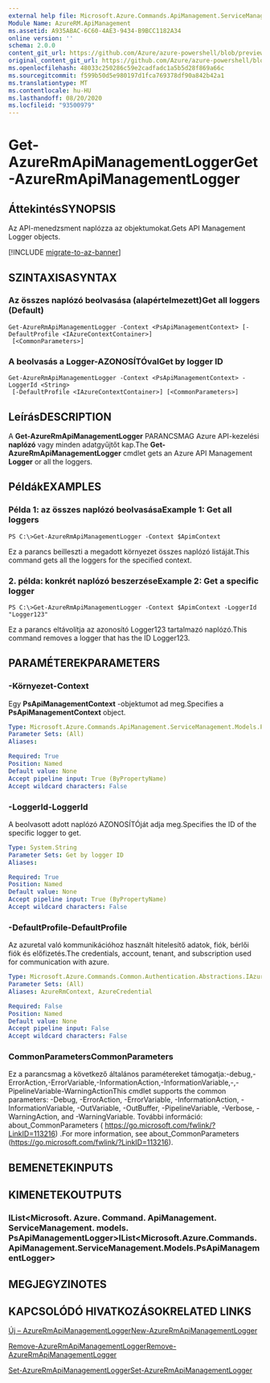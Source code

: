 ```yaml
---
external help file: Microsoft.Azure.Commands.ApiManagement.ServiceManagement.dll-Help.xml
Module Name: AzureRM.ApiManagement
ms.assetid: A935ABAC-6C60-4AE3-9434-B9BCC1182A34
online version: ''
schema: 2.0.0
content_git_url: https://github.com/Azure/azure-powershell/blob/preview/src/ResourceManager/ApiManagement/Commands.ApiManagement/help/Get-AzureRmApiManagementLogger.md
original_content_git_url: https://github.com/Azure/azure-powershell/blob/preview/src/ResourceManager/ApiManagement/Commands.ApiManagement/help/Get-AzureRmApiManagementLogger.md
ms.openlocfilehash: 48033c250286c59e2cadfadc1a5b5d28f869a66c
ms.sourcegitcommit: f599b50d5e980197d1fca769378df90a842b42a1
ms.translationtype: MT
ms.contentlocale: hu-HU
ms.lasthandoff: 08/20/2020
ms.locfileid: "93500979"
---
```

# <span data-ttu-id="5db4b-101">Get-AzureRmApiManagementLogger</span><span class="sxs-lookup"><span data-stu-id="5db4b-101">Get-AzureRmApiManagementLogger</span></span>

## <span data-ttu-id="5db4b-102">Áttekintés</span><span class="sxs-lookup"><span data-stu-id="5db4b-102">SYNOPSIS</span></span>
<span data-ttu-id="5db4b-103">Az API-menedzsment naplózza az objektumokat.</span><span class="sxs-lookup"><span data-stu-id="5db4b-103">Gets API Management Logger objects.</span></span>

[!INCLUDE [migrate-to-az-banner](../../includes/migrate-to-az-banner.md)]

## <span data-ttu-id="5db4b-104">SZINTAXISA</span><span class="sxs-lookup"><span data-stu-id="5db4b-104">SYNTAX</span></span>

### <span data-ttu-id="5db4b-105">Az összes naplózó beolvasása (alapértelmezett)</span><span class="sxs-lookup"><span data-stu-id="5db4b-105">Get all loggers (Default)</span></span>
```
Get-AzureRmApiManagementLogger -Context <PsApiManagementContext> [-DefaultProfile <IAzureContextContainer>]
 [<CommonParameters>]
```

### <span data-ttu-id="5db4b-106">A beolvasás a Logger-AZONOSÍTÓval</span><span class="sxs-lookup"><span data-stu-id="5db4b-106">Get by logger ID</span></span>
```
Get-AzureRmApiManagementLogger -Context <PsApiManagementContext> -LoggerId <String>
 [-DefaultProfile <IAzureContextContainer>] [<CommonParameters>]
```

## <span data-ttu-id="5db4b-107">Leírás</span><span class="sxs-lookup"><span data-stu-id="5db4b-107">DESCRIPTION</span></span>
<span data-ttu-id="5db4b-108">A **Get-AzureRmApiManagementLogger** PARANCSMAG Azure API-kezelési **naplózó** vagy minden adatgyűjtőt kap.</span><span class="sxs-lookup"><span data-stu-id="5db4b-108">The **Get-AzureRmApiManagementLogger** cmdlet gets an Azure API Management **Logger** or all the loggers.</span></span>

## <span data-ttu-id="5db4b-109">Példák</span><span class="sxs-lookup"><span data-stu-id="5db4b-109">EXAMPLES</span></span>

### <span data-ttu-id="5db4b-110">Példa 1: az összes naplózó beolvasása</span><span class="sxs-lookup"><span data-stu-id="5db4b-110">Example 1: Get all loggers</span></span>
```
PS C:\>Get-AzureRmApiManagementLogger -Context $ApimContext
```

<span data-ttu-id="5db4b-111">Ez a parancs beilleszti a megadott környezet összes naplózó listáját.</span><span class="sxs-lookup"><span data-stu-id="5db4b-111">This command gets all the loggers for the specified context.</span></span>

### <span data-ttu-id="5db4b-112">2. példa: konkrét naplózó beszerzése</span><span class="sxs-lookup"><span data-stu-id="5db4b-112">Example 2: Get a specific logger</span></span>
```
PS C:\>Get-AzureRmApiManagementLogger -Context $ApimContext -LoggerId "Logger123"
```

<span data-ttu-id="5db4b-113">Ez a parancs eltávolítja az azonosító Logger123 tartalmazó naplózó.</span><span class="sxs-lookup"><span data-stu-id="5db4b-113">This command removes a logger that has the ID Logger123.</span></span>

## <span data-ttu-id="5db4b-114">PARAMÉTEREK</span><span class="sxs-lookup"><span data-stu-id="5db4b-114">PARAMETERS</span></span>

### <span data-ttu-id="5db4b-115">-Környezet</span><span class="sxs-lookup"><span data-stu-id="5db4b-115">-Context</span></span>
<span data-ttu-id="5db4b-116">Egy **PsApiManagementContext** -objektumot ad meg.</span><span class="sxs-lookup"><span data-stu-id="5db4b-116">Specifies a **PsApiManagementContext** object.</span></span>

```yaml
Type: Microsoft.Azure.Commands.ApiManagement.ServiceManagement.Models.PsApiManagementContext
Parameter Sets: (All)
Aliases: 

Required: True
Position: Named
Default value: None
Accept pipeline input: True (ByPropertyName)
Accept wildcard characters: False
```

### <span data-ttu-id="5db4b-117">-LoggerId</span><span class="sxs-lookup"><span data-stu-id="5db4b-117">-LoggerId</span></span>
<span data-ttu-id="5db4b-118">A beolvasott adott naplózó AZONOSÍTÓját adja meg.</span><span class="sxs-lookup"><span data-stu-id="5db4b-118">Specifies the ID of the specific logger to get.</span></span>

```yaml
Type: System.String
Parameter Sets: Get by logger ID
Aliases: 

Required: True
Position: Named
Default value: None
Accept pipeline input: True (ByPropertyName)
Accept wildcard characters: False
```

### <span data-ttu-id="5db4b-119">-DefaultProfile</span><span class="sxs-lookup"><span data-stu-id="5db4b-119">-DefaultProfile</span></span>
<span data-ttu-id="5db4b-120">Az azuretal való kommunikációhoz használt hitelesítő adatok, fiók, bérlői fiók és előfizetés.</span><span class="sxs-lookup"><span data-stu-id="5db4b-120">The credentials, account, tenant, and subscription used for communication with azure.</span></span>

```yaml
Type: Microsoft.Azure.Commands.Common.Authentication.Abstractions.IAzureContextContainer
Parameter Sets: (All)
Aliases: AzureRmContext, AzureCredential

Required: False
Position: Named
Default value: None
Accept pipeline input: False
Accept wildcard characters: False
```

### <span data-ttu-id="5db4b-121">CommonParameters</span><span class="sxs-lookup"><span data-stu-id="5db4b-121">CommonParameters</span></span>
<span data-ttu-id="5db4b-122">Ez a parancsmag a következő általános paramétereket támogatja:-debug,-ErrorAction,-ErrorVariable,-InformationAction,-InformationVariable,-,-PipelineVariable-WarningAction</span><span class="sxs-lookup"><span data-stu-id="5db4b-122">This cmdlet supports the common parameters: -Debug, -ErrorAction, -ErrorVariable, -InformationAction, -InformationVariable, -OutVariable, -OutBuffer, -PipelineVariable, -Verbose, -WarningAction, and -WarningVariable.</span></span> <span data-ttu-id="5db4b-123">További információ: about_CommonParameters ( https://go.microsoft.com/fwlink/?LinkID=113216) .</span><span class="sxs-lookup"><span data-stu-id="5db4b-123">For more information, see about_CommonParameters (https://go.microsoft.com/fwlink/?LinkID=113216).</span></span>

## <span data-ttu-id="5db4b-124">BEMENETEK</span><span class="sxs-lookup"><span data-stu-id="5db4b-124">INPUTS</span></span>

## <span data-ttu-id="5db4b-125">KIMENETEK</span><span class="sxs-lookup"><span data-stu-id="5db4b-125">OUTPUTS</span></span>

### <span data-ttu-id="5db4b-126">IList<Microsoft. Azure. Command. ApiManagement. ServiceManagement. models. PsApiManagementLogger></span><span class="sxs-lookup"><span data-stu-id="5db4b-126">IList<Microsoft.Azure.Commands.ApiManagement.ServiceManagement.Models.PsApiManagementLogger></span></span>

## <span data-ttu-id="5db4b-127">MEGJEGYZI</span><span class="sxs-lookup"><span data-stu-id="5db4b-127">NOTES</span></span>

## <span data-ttu-id="5db4b-128">KAPCSOLÓDÓ HIVATKOZÁSOK</span><span class="sxs-lookup"><span data-stu-id="5db4b-128">RELATED LINKS</span></span>

[<span data-ttu-id="5db4b-129">Új – AzureRmApiManagementLogger</span><span class="sxs-lookup"><span data-stu-id="5db4b-129">New-AzureRmApiManagementLogger</span></span>](./New-AzureRmApiManagementLogger.md)

[<span data-ttu-id="5db4b-130">Remove-AzureRmApiManagementLogger</span><span class="sxs-lookup"><span data-stu-id="5db4b-130">Remove-AzureRmApiManagementLogger</span></span>](./Remove-AzureRmApiManagementLogger.md)

[<span data-ttu-id="5db4b-131">Set-AzureRmApiManagementLogger</span><span class="sxs-lookup"><span data-stu-id="5db4b-131">Set-AzureRmApiManagementLogger</span></span>](./Set-AzureRmApiManagementLogger.md)


